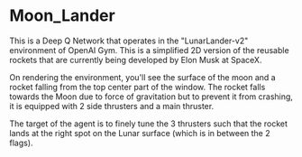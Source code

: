 # Moon_Lander

This is a Deep Q Network that operates in the "LunarLander-v2" environment of OpenAI Gym. This is a simplified 2D version of the reusable rockets that are currently being developed by Elon Musk at SpaceX. 

On rendering the environment, you'll see the surface of the moon and a rocket falling from the top center part of the window. The rocket falls towards the Moon due to force of gravitation but to prevent it from crashing, it is equipped with 2 side thrusters and a main thruster. 

The target of the agent is to finely tune the 3 thrusters such that the rocket lands at the right spot on the Lunar surface (which is in between the 2 flags). 

